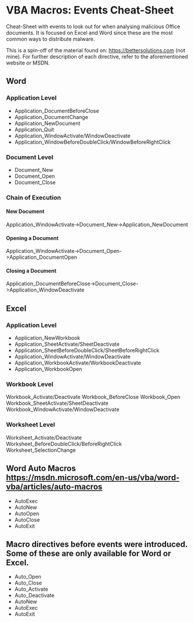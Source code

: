 # VBA Macros: Events Cheat-Sheet
Cheat-Sheet with events to look out for when analysing malicious Office documents. It is focused on Excel and Word since these are the most common ways to distribute malware.

This is a spin-off of the material found on: https://bettersolutions.com (not mine). For further description of each directive, refer to the aforementioned website or MSDN.

## Word
### Application Level
* Application_DocumentBeforeClose
* Application_DocumentChange
* Application_NewDocument
* Application_Quit
* Application_WindowActivate/WindowDeactivate
* Application_WindowBeforeDoubleClick/WindowBeforeRightClick


### Document Level
* Document_New
* Document_Open
* Document_Close

### Chain of Execution
#### New Document
Application_WindowActivate->Document_New->Application_NewDocument
#### Opening a Document 
Application_WindowActivate->Document_Open->Application_DocumentOpen

#### Closing a Document
Application_DocumentBeforeClose->Document_Close->Application_WindowDeactivate

## Excel
### Application Level
* Application_NewWorkbook
* Application_SheetActivate/SheetDeactivate
* Application_SheetBeforeDoubleClick/SheetBeforeRightClick
* Application_WindowActivate/WindowDeactivate
* Application_WorkbookActivate/WorkbookDeactivate
* Application_WorkbookOpen

### Workbook Level
Workbook_Activate/Deactivate
Workbook_BeforeClose
Workbook_Open
Workbook_SheetActivate/SheetDeactivate
Workbook_WindowActivate/WindowDeactivate


### Worksheet Level
Worksheet_Activate/Deactivate
Worksheet_BeforeDoubleClick/BeforeRightClick
Worksheet_SelectionChange

## Word Auto Macros https://msdn.microsoft.com/en-us/vba/word-vba/articles/auto-macros
* AutoExec
* AutoNew
* AutoOpen
* AutoClose
* AutoExit

## Macro directives before events were introduced. Some of these are only available for Word or Excel.
* Auto_Open
* Auto_Close
* Auto_Activate
* Auto_Deactivate
* AutoNew
* AutoExec
* AutoExit

